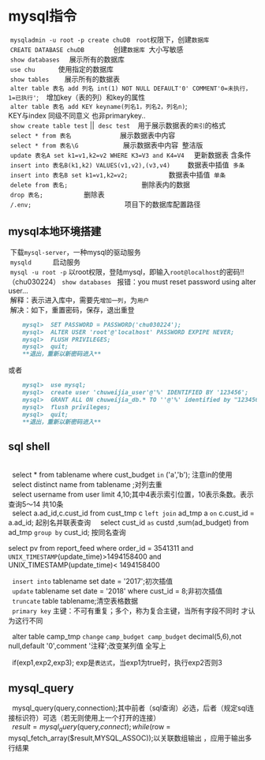 # mysql指令  
  `mysqladmin -u root -p create chuDB`   `root`权限下，创建`数据库`  
  `CREATE DATABASE chuDB`                创建`数据库`  大小写敏感  
  `show databases`     展示所有的数据库    
  `use chu`            使用指定的数据库    
  `show tables`        展示所有的数据表  
  `alter table 表名 add 列名 int(1) NOT NULL DEFAULT'0' COMMENT'0=未执行，1=已执行'`;    增加key（表的列）和key的属性    
  `alter table 表名 add KEY keyname(列名1，列名2，列名n)`;                               KEY与index 同级不同意义 也非primarykey..  
  `show create table test` ||  `desc test`    用于展示数据表的`索引`的格式  
  `select * from 表名`                         展示数据表中内容  
  `select * from 表名\G`                       展示数据表中内容  整洁版    
  `update 表名A set k1=v1,k2=v2 WHERE K3=V3 and K4=V4`     更新数据表 含条件  
  `insert into 表名B(k1,k2) VALUES(v1,v2),(v3,v4)`         数据表中插值  `多条`   
  `insert into 表名B set k1=v1,k2=v2;`                     数据表中插值  `单条`    
  `delete from 表名;`                                      删除表内的数据  
  `drop 表名;`                                             删除表  
  `/.env;`                                                项目下的数据库配置路径  
## mysql本地环境搭建  
 
  下载`mysql-server`，一种mysql的驱动服务  
  `mysqld`           启动服务  
  `mysql -u root -p` 以root权限，登陆mysql，即输入`root@localhost`的密码!! （chu030224）
  `show databases`   
  报错：you must reset password using alter user...   
  解释：表示进入库中，需要先`增加一列`，为`用户`   
  解决：如下，重置密码，保存，退出重登  
  
```markdown   
    mysql>  SET PASSWORD = PASSWORD('chu030224');
    mysql>  ALTER USER 'root'@'localhost' PASSWORD EXPIPE NEVER;
    mysql>  FLUSH PRIVILEGES; 
    mysql>  quit;
    **退出，重新以新密码进入**  
```  

或者  

```markdown    
    mysql>  use mysql;
    mysql>  create user 'chuweijia_user'@'%' IDENTIFIED BY '123456';
    mysql>  GRANT ALL ON chuweijia_db.* TO ''@'%' identified by "123456" with grant option; 
    mysql>  flush privileges;
    mysql>  quit;
    **退出，重新以新密码进入**  
```    

## sql shell  
    
   select * from tablename where cust_budget `in` ('a','b'); 注意in的使用  
   select distinct name from tablename ;对列去重  
   select username from user limit 4,10;其中4表示索引位置，10表示条数。表示查询5～14 共10条  
   select a.ad_id,c.cust_id from cust_tmp c `left join` ad_tmp a `on` c.cust_id = a.ad_id; 起别名并联表查询  
   select cust_id `as` custd ,sum(ad_budget) from ad_tmp `group by` cust_id; 按同名查询  
   
   select pv from report_feed where order_id  = 3541311 
   and `UNIX_TIMESTAMP`(update_time)>1494158400
   and UNIX_TIMESTAMP(update_time)< 1494158400
   
   `insert into` tablename set date = '2017';初次插值  
   `update` tablename set date = '2018' where cust_id = 8;非初次插值  
   `truncate` table tablename;清空表格数据  
   `primary key` 主键：不可有重复；多个，称为复合主键，当所有字段不同时 才认为这行不同  
   
   alter table camp_tmp `change` `camp_budget camp_budget` decimal(5,6),not null,default '0',comment '注释';改变某列值 全写上    
   
   if(exp1,exp2,exp3); exp是`表达式`，当exp1为true时，执行exp2否则3  
   
## mysql_query

   mysql_query(query,connection);其中前者（sql查询）必选，后者（规定sql连接标识符）可选（若无则使用上一个打开的连接）  
   $result = mysql_query($query,$connect);
   while($row = mysql_fetch_array($result,MYSQL_ASSOC));以关联数组输出 ，应用于输出多行结果  
   
   
 
   
   
